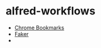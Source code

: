 # alfred-workflows

+ [Chrome Bookmarks](http://mdreizin.github.io/alfred-workflows/)
+ [Faker](http://www.packal.org/workflow/alfred-faker)
+ 
